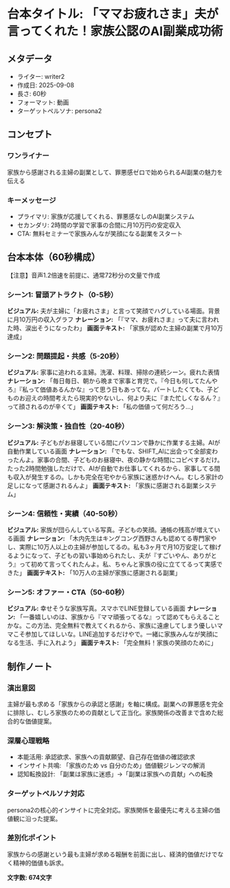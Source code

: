 # 台本タイトル: 「ママお疲れさま」夫が言ってくれた！家族公認のAI副業成功術

## メタデータ
- ライター: writer2
- 作成日: 2025-09-08
- 長さ: 60秒
- フォーマット: 動画
- ターゲットペルソナ: persona2

## コンセプト
### ワンライナー
家族から感謝される主婦の副業として、罪悪感ゼロで始められるAI副業の魅力を伝える

### キーメッセージ
- プライマリ: 家族が応援してくれる、罪悪感なしのAI副業システム
- セカンダリ: 2時間の学習で家事の合間に月10万円の安定収入
- CTA: 無料セミナーで家族みんなが笑顔になる副業をスタート

## 台本本体（60秒構成）
【注意】音声1.2倍速を前提に、通常72秒分の文量で作成

### シーン1: 冒頭アトラクト（0-5秒）
**ビジュアル:** 夫が主婦に「お疲れさま」と言って笑顔でハグしている場面。背景に月10万円の収入グラフ
**ナレーション:** 「『ママ、お疲れさま』って夫に言われた時、涙出そうになったわ」
**画面テキスト:** 「家族が認めた主婦の副業で月10万達成」

### シーン2: 問題提起・共感（5-20秒）  
**ビジュアル:** 家事に追われる主婦。洗濯、料理、掃除の連続シーン。疲れた表情
**ナレーション:** 「毎日毎日、朝から晩まで家事と育児で。『今日も何してたんやろ』『私って価値あるんかな』って思う日もあってな。パートしたくても、子どものお迎えの時間考えたら現実的やないし、何より夫に『また忙しくなるん？』って顔されるのが辛くて」
**画面テキスト:** 「私の価値って何だろう...」

### シーン3: 解決策・独自性（20-40秒）
**ビジュアル:** 子どもがお昼寝している間にパソコンで静かに作業する主婦。AIが自動作業している画面
**ナレーション:** 「でもな、SHIFT_AIに出会って全部変わったんよ。家事の合間、子どものお昼寝中、夜の静かな時間にコピペするだけ。たった2時間勉強しただけで、AIが自動でお仕事してくれるから、家事してる間も収入が発生するの。しかも完全在宅やから家族に迷惑かけへん。むしろ家計の足しになって感謝されるんよ」
**画面テキスト:** 「家族に感謝される副業システム」

### シーン4: 信頼性・実績（40-50秒）
**ビジュアル:** 家族が団らんしている写真。子どもの笑顔。通帳の残高が増えている画面
**ナレーション:** 「木内先生はキングコング西野さんも認めてる専門家やし、実際に10万人以上の主婦が参加してるの。私も3ヶ月で月10万安定して稼げるようになって、子どもの習い事始められたし、夫が『すごいやん、ありがとう』って初めて言ってくれたんよ。私、ちゃんと家族の役に立ててるって実感できた」
**画面テキスト:** 「10万人の主婦が家族に感謝される副業」

### シーン5: オファー・CTA（50-60秒）
**ビジュアル:** 幸せそうな家族写真。スマホでLINE登録している画面
**ナレーション:** 「一番嬉しいのは、家族から『ママ頑張ってるな』って認めてもらえることかな。この方法、完全無料で教えてくれるから、家族に遠慮してしまう優しいママこそ参加してほしいな。LINE追加するだけやで。一緒に家族みんなが笑顔になる生活、手に入れよう」
**画面テキスト:** 「完全無料！家族の笑顔のために」

## 制作ノート

### 演出意図
主婦が最も求める「家族からの承認と感謝」を軸に構成。副業への罪悪感を完全に排除し、むしろ家族のための貢献として正当化。家族関係の改善まで含めた総合的な価値提案。

### 深層心理戦略
- 本能活用: 承認欲求、家族への貢献願望、自己存在価値の確認欲求
- インサイト共鳴: 「家族のため vs 自分のため」価値観ジレンマの解消
- 認知転換設計: 「副業は家族に迷惑」→「副業は家族への貢献」への転換

### ターゲットペルソナ対応
persona2の核心的インサイトに完全対応。家族関係を最優先に考える主婦の価値観に沿った提案。

### 差別化ポイント
家族からの感謝という最も主婦が求める報酬を前面に出し、経済的価値だけでなく精神的価値も訴求。

**文字数: 674文字**